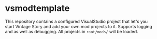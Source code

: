 # vsmodtemplate

This repository contains a configured VisualStudio project that let's you start Vintage Story and add your own mod projects to it. Supports logging and as well as debugging. All projects in `root/mods/` will be loaded.
